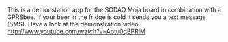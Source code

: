 This is a demonstation app for the SODAQ Moja board in combination
with a GPRSbee.
If your beer in the fridge is cold it sends you a text message (SMS).
Have a look at the demonstration video
  http://www.youtube.com/watch?v=Abtu0qBPRiM
